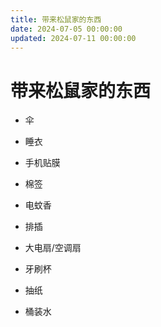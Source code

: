 ```yaml
---
title: 带来松鼠家的东西
date: 2024-07-05 00:00:00
updated: 2024-07-11 00:00:00
---
```


# 带来松鼠家的东西

* 伞

* 睡衣

* 手机贴膜

* 棉签

* 电蚊香

* 排插
* 大电扇/空调扇

* 牙刷杯

* 抽纸

* 桶装水

